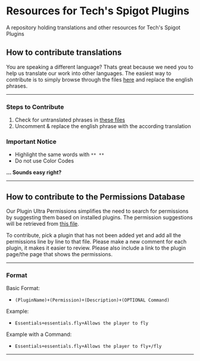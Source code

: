 # Resources for Tech's Spigot Plugins
A repository holding translations and other resources for Tech's Spigot Plugins

## How to contribute translations

You are speaking a different language? Thats great because we need you to help us translate our work into other languages. The easiest way to contribute is to simply browse through the files [here](https://github.com/TechsCode/PluginResources/tree/master/Translations) and replace the english phrases.

---
### Steps to Contribute
1. Check for untranslated phrases in [these files](https://github.com/TechsCode/PluginResources/tree/master/Translations)
2. Uncomment & replace the english phrase with the according translation

### Important Notice
* Highlight the same words with ``** **``
* Do not use Color Codes

**... Sounds easy right?**

---

## How to contribute to the Permissions Database

Our Plugin Ultra Permissions simplifies the need to search for permissions by suggesting them based on installed plugins. The permission suggestions will be retrieved from [this file](https://github.com/TechsCode/PluginResources/blob/master/Permissions%20Database/Database.updb).

To contribute, pick a plugin that has not been added yet and add all the permissions line by line to that file.
Please make a new comment for each plugin, it makes it easier to review.
Please also include a link to the plugin page/the page that shows the permissions.

---
### Format

Basic Format:

* ``(PluginName)+(Permission)+(Description)+(OPTIONAL Command)``

Example:

* ``Essentials+essentials.fly+Allows the player to fly``

Example with a Command:

* ``Essentials+essentials.fly+Allows the player to fly+/fly``
---
